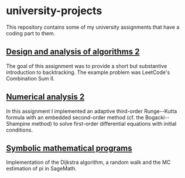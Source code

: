 # university-projects
This repository contains some of my university assignments that have a coding part to them. 

## [Design and analysis of algorithms 2](http://ewkiss.web.elte.hu/html/ujbsc/english/BSc/at5a_en.html)

The goal of this assignment was to provide a short but substantive introduction to backtracking. The example problem was LeetCode's Combination Sum II.

## [Numerical analysis 2](http://ewkiss.web.elte.hu/html/ujbsc/english/BSc/na5a_en.html)

In this assignment I implemented an adaptive third-order Runge--Kutta formula with an embedded second-order method (cf. the Bogacki--Shampine method) to solve first-order differential equations with initial conditions.

## [Symbolic mathematical programs](http://ewkiss.web.elte.hu/html/ujbsc/english/BSc/sp3m_3a_en.html)

Implementation of the Dijkstra algorithm, a random walk and the MC estimation of pi in SageMath.
